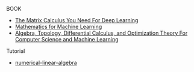 BOOK

- [The Matrix Calculus You Need For Deep Learning](https://arxiv.org/pdf/1802.01528.pdf)
- [Mathematics for Machine Learning](https://mml-book.github.io/)
- [Algebra, Topology, Differential Calculus, and Optimization Theory For Computer Science and Machine Learning](https://www.cis.upenn.edu/~jean/math-deep.pdf)

Tutorial

- [numerical-linear-algebra](https://github.com/fastai/numerical-linear-algebra/blob/master/README.md)

